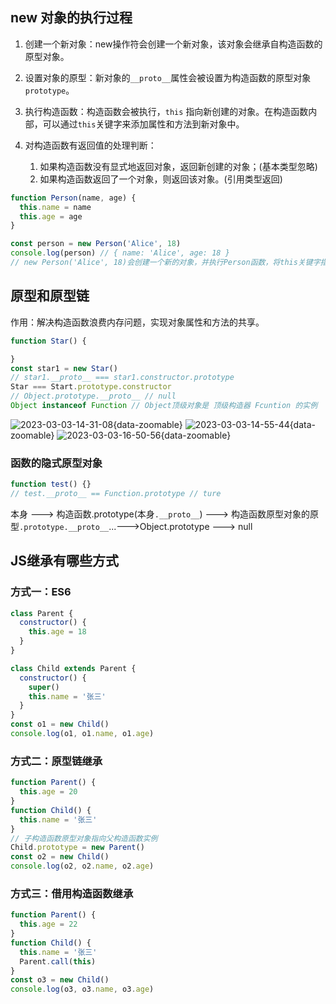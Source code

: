 ## new 对象的执行过程

1. 创建一个新对象：new操作符会创建一个新对象，该对象会继承自构造函数的原型对象。

2. 设置对象的原型：新对象的`__proto__`属性会被设置为构造函数的原型对象`prototype`。

3. 执行构造函数：构造函数会被执行，`this` 指向新创建的对象。在构造函数内部，可以通过`this`关键字来添加属性和方法到新对象中。

4. 对构造函数有返回值的处理判断：
   1. 如果构造函数没有显式地返回对象，返回新创建的对象；(基本类型忽略)
   2. 如果构造函数返回了一个对象，则返回该对象。(引用类型返回)

```js
function Person(name, age) {
  this.name = name
  this.age = age
}

const person = new Person('Alice', 18)
console.log(person) // { name: 'Alice', age: 18 }
// new Person('Alice', 18)会创建一个新的对象，并执行Person函数，将this关键字指向新对象。最后返回新对象，赋值给变量person。
```

## 原型和原型链

作用：解决构造函数浪费内存问题，实现对象属性和方法的共享。

```js
function Star() {

}
const star1 = new Star()
// star1.__proto__ === star1.constructor.prototype
Star === Start.prototype.constructor
// Object.prototype.__proto__ // null
Object instanceof Function // Object顶级对象是 顶级构造器 Fcuntion 的实例
```

![2023-03-03-14-31-08](https://zerdocs.oss-cn-shanghai.aliyuncs.com/febasis/2023-03-03-14-31-08.png){data-zoomable}
![2023-03-03-14-55-44](https://zerdocs.oss-cn-shanghai.aliyuncs.com/febasis/2023-03-03-14-55-44.png){data-zoomable}
![2023-03-03-16-50-56](https://zerdocs.oss-cn-shanghai.aliyuncs.com/febasis/2023-03-03-16-50-56.png){data-zoomable}

### 函数的隐式原型对象

```js
function test() {}
// test.__proto__ == Function.prototype // ture
```

本身 ---> 构造函数.prototype(本身`.__proto__`) ---> 构造函数原型对象的原型`.prototype.__proto__`...--->Object.prototype ---> null

## JS继承有哪些方式

### 方式一：ES6

```js
class Parent {
  constructor() {
    this.age = 18
  }
}

class Child extends Parent {
  constructor() {
    super()
    this.name = '张三'
  }
}
const o1 = new Child()
console.log(o1, o1.name, o1.age)
```

### 方式二：原型链继承

```js
function Parent() {
  this.age = 20
}
function Child() {
  this.name = '张三'
}
// 子构造函数原型对象指向父构造函数实例
Child.prototype = new Parent()
const o2 = new Child()
console.log(o2, o2.name, o2.age)
```

### 方式三：借用构造函数继承

```js
function Parent() {
  this.age = 22
}
function Child() {
  this.name = '张三'
  Parent.call(this)
}
const o3 = new Child()
console.log(o3, o3.name, o3.age)
```
